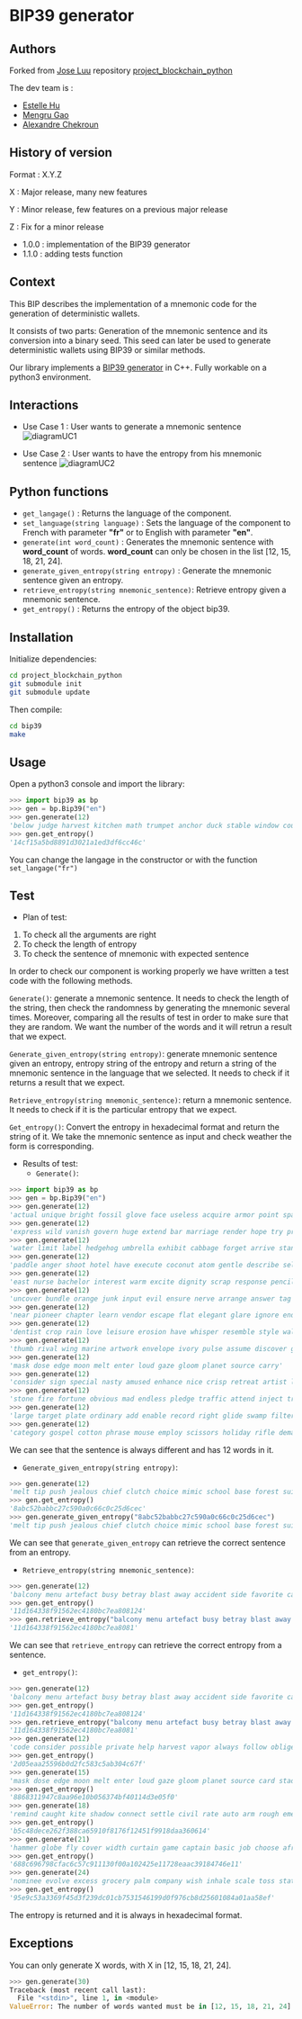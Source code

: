 # BIP39 generator

## Authors

Forked from [Jose Luu](https://github.com/jluuM2) repository [project_blockchain_python](https://github.com/jluuM2/projet_blockchain_python)

The dev team is :
- [Estelle Hu](https://github.com/EstelleHu)
- [Mengru Gao](https://github.com/Mengrulune)
- [Alexandre Chekroun](https://github.com/alchekroun)

## History of version

 Format : X.Y.Z

X : Major release, many new features

Y : Minor release, few features on a previous major release

Z : Fix for a minor release

- 1.0.0 : implementation of the BIP39 generator
- 1.1.0 : adding tests function

## Context
This BIP describes the implementation of a mnemonic code for the generation of deterministic wallets.

It consists of two parts: Generation of the mnemonic sentence and its conversion into a binary seed. This seed can later be used to generate deterministic wallets using BIP39 or similar methods.

Our library implements a [BIP39 generator](https://github.com/bitcoin/bips/blob/master/bip-0039.mediawiki) in C++. Fully workable on a python3 environment.

## Interactions
- Use Case 1 : User wants to generate a mnemonic sentence
![diagramUC1](http://www.plantuml.com/plantuml/png/XP2n2i8m48RtFCNHIOTEJZf8SNDp4KU9wQc1zb8k5_hwNaCRK16dNFY_xq-u9efbINrd1ZszyuCb0QZE4Ra26o7fy95TRDUXv7JCurjU7OwdpJQdDpyOCnL0lPzHsC432TcA3mJX3XPwmZwGTn2H1CcXcL6Lj44Df_T5mvNNHyR0xTM5HB8s4rClRC50dlXTNU3o6qP9JF47FcDgv4NyvHkaLfVv0W00)

- Use Case 2 : User wants to have the entropy from his mnemonic sentence
![diagramUC2](http://www.plantuml.com/plantuml/png/POwx3i8m34NtV8NL2OPEJ32WYesD1J5M8NMhI8aREKaHVuyRjOZ755l7vzuqCMbEsJiLvBN61aq9eBf6v0fqX2p33xjfvp0L-YZZ5wzEvyjkN-ZT1gNc0AYFooaSeBVK0LBYCJoXvz63Xi5EIE09_KZMG1ICP50jakYI9QwH7HWJMvomNK8sKNOQtdgxwbirM_LdkRYPAQxzQy5yKpxwVz4WTTcx5m00)

## Python functions
- ```get_langage()``` : Returns the language of the component.
- ```set_language(string language)``` : Sets the language of the component to French with parameter **"fr"** or to English with parameter **"en"**.
- ```generate(int word_count)``` : Generates the mnemonic sentence with **word_count** of words. **word_count** can only be chosen in the list [12, 15, 18, 21, 24].
- ```generate_given_entropy(string entropy)``` : Generate the mnemonic sentence given an entropy.
- ```retrieve_entropy(string mnemonic_sentence)```: Retrieve entropy given a mnemonic sentence.
- ```get_entropy()``` : Returns the entropy of the object bip39.

## Installation

Initialize dependencies:
```bash
cd project_blockchain_python
git submodule init
git submodule update
```
Then compile:
```bash
cd bip39
make
```

## Usage

Open a python3 console and import the library:

```python
>>> import bip39 as bp
>>> gen = bp.Bip39("en")
>>> gen.generate(12)
'below judge harvest kitchen math trumpet anchor duck stable window country success'
>>> gen.get_entropy()
'14cf15a5bd8891d3021a1ed3df6cc46c'
```

You can change the langage in the constructor or with the function ```set_langage("fr")```

## Test
- Plan of test:
1. To check all the arguments are right
2. To check the length of entropy
3. To check the sentence of mnemonic with expected sentence

In order to check our component is working properly we have written a test code with the following methods.

```Generate()```: generate a mnemonic sentence. It needs to check the length of the string, then check the randomness by generating the mnemonic several times. Moreover, comparing all the results of test in order to make sure that they are random. We want the number of the words and it will retrun a result that we expect.

```Generate_given_entropy(string entropy)```: generate mnemonic sentence given an entropy, entropy string of the entropy and return a string of the mnemonic sentence in the language that we selected. It needs to check if it returns a result that we expect.

```Retrieve_entropy(string mnemonic_sentence)```: return a  mnemonic sentence. It needs to check if it is the particular entropy that we expect.

```Get_entropy()```: Convert the entropy in hexadecimal format and return the string of it. We take the mnemonic sentence as input and check weather the form is corresponding.

- Results of test:
  - ```Generate()```:
```python
>>> import bip39 as bp
>>> gen = bp.Bip39("en")
>>> gen.generate(12)
'actual unique bright fossil glove face useless acquire armor point space million'
>>> gen.generate(12)
'express wild vanish govern huge extend bar marriage render hope try process'
>>> gen.generate(12)
'water limit label hedgehog umbrella exhibit cabbage forget arrive stand final dentist'
>>> gen.generate(12)
'paddle anger shoot hotel have execute coconut atom gentle describe select simple'
>>> gen.generate(12)
'east nurse bachelor interest warm excite dignity scrap response pencil ice flower'
>>> gen.generate(12)
'uncover bundle orange junk input evil ensure nerve arrange answer tag tray'
>>> gen.generate(12)
'near pioneer chapter learn vendor escape flat elegant glare ignore endorse iron'
>>> gen.generate(12)
'dentist crop rain love leisure erosion have whisper resemble style wall air'
>>> gen.generate(12)
'thumb rival wing marine artwork envelope ivory pulse assume discover gloom nest'
>>> gen.generate(12)
'mask dose edge moon melt enter loud gaze gloom planet source carry'
>>> gen.generate(12)
'consider sign special nasty amused enhance nice crisp retreat artist lamp record'
>>> gen.generate(12)
'stone fire fortune obvious mad endless pledge traffic attend inject trust donate'
>>> gen.generate(12)
'large target plate ordinary add enable record right glide swamp filter south'
>>> gen.generate(12)
'category gospel cotton phrase mouse employ scissors holiday rifle demand seek gadget'
```

We can see that the sentence is always different and has 12 words in it.

  - ```Generate_given_entropy(string entropy)```:

```python
>>> gen.generate(12)
'melt tip push jealous chief clutch choice mimic school base forest suit'
>>> gen.get_entropy()
'8abc52babbc27c590a0c66c0c25d6cec'
>>> gen.generate_given_entropy("8abc52babbc27c590a0c66c0c25d6cec")
'melt tip push jealous chief clutch choice mimic school base forest suit'
```

We can see that ```generate_given_entropy``` can retrieve the correct sentence from an entropy.

  - ```Retrieve_entropy(string mnemonic_sentence)```:
```python
>>> gen.generate(12)
'balcony menu artefact busy betray blast away accident side favorite cake enact'
>>> gen.get_entropy()
'11d164338f91562ec4180bc7ea808124'
>>> gen.retrieve_entropy("balcony menu artefact busy betray blast away accident side favorite cake enact")
'11d164338f91562ec4180bc7ea8081'
```
We can see that ```retrieve_entropy``` can retrieve the correct entropy from a sentence.

  - ```get_entropy()```:
```python
>>> gen.generate(12)
'balcony menu artefact busy betray blast away accident side favorite cake enact'
>>> gen.get_entropy()
'11d164338f91562ec4180bc7ea808124'
>>> gen.retrieve_entropy("balcony menu artefact busy betray blast away accident side favorite cake enact")
'11d164338f91562ec4180bc7ea8081'
>>> gen.generate(12)
'code consider possible private help harvest vapor always follow oblige cover wrong'
>>> gen.get_entropy()
'2d05eaa25596b0d2fc583c5ab304c67f'
>>> gen.generate(15)
'mask dose edge moon melt enter loud gaze gloom planet source card stadium actual screen'
>>> gen.get_entropy()
'8868311947c8aa96e10b056374bf40114d3e05f0'
>>> gen.generate(18)
'remind caught kite shadow connect settle civil rate auto arm rough emerge buzz silver cute egg alcohol polar'
>>> gen.get_entropy()
'b5c48dece262f388ca65910f8176f12451f9918daa360614'
>>> gen.generate(21)
'hammer globe fly cover width curtain game captain basic job choose afraid chalk anger sketch stem seminar method brown switch bean'
>>> gen.get_entropy()
'688c696798cfac6c57c911130f00a102425e11728eaac39184746e11'
>>> gen.generate(24)
'nominee evolve excess grocery palm company wish inhale scale toss state clever ghost soldier dinner unique rhythm naive leopard awesome parade steel glove whale'
>>> gen.get_entropy()
'95e9c53a3369f45d3f239dc01cb7531546199d0f976cb8d25601084a01aa58ef'
```
The entropy is returned and it is always in hexadecimal format.

## Exceptions
You can only generate X words, with X in [12, 15, 18, 21, 24].
```python
>>> gen.generate(30)
Traceback (most recent call last):
  File "<stdin>", line 1, in <module>
ValueError: The number of words wanted must be in [12, 15, 18, 21, 24] interval
```
